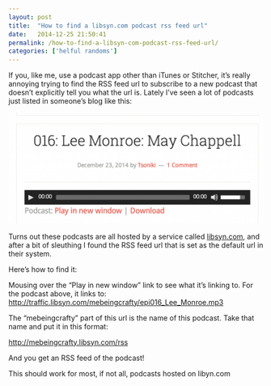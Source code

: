 ```yaml
---
layout: post
title:  "How to find a libsyn.com podcast rss feed url"
date:   2014-12-25 21:50:41
permalink: /how-to-find-a-libsyn-com-podcast-rss-feed-url/
categories: ['helful randoms']
---
```


If you, like me, use a podcast app other than iTunes or Stitcher, it’s really annoying trying to find the RSS feed url to subscribe to a new podcast that doesn’t explicitly tell you what the url is. Lately I’ve seen a lot of podcasts just listed in someone’s blog like this:

![podcast screenshot](/images/podcast_screenshot.png)

Turns out these podcasts are all hosted by a service called [libsyn.com](http://libsyn.com/), and after a bit of sleuthing I found the RSS feed url that is set as the default url in their system.

Here’s how to find it:

Mousing over the “Play in new window” link to see what it’s linking to. For the podcast above, it links to: http://traffic.libsyn.com/mebeingcrafty/epi016_Lee_Monroe.mp3

The “mebeingcrafty” part of this url is the name of this podcast. Take that name and put it in this format:

http://mebeingcrafty.libsyn.com/rss

And you get an RSS feed of the podcast!

This should work for most, if not all, podcasts hosted on libyn.com
